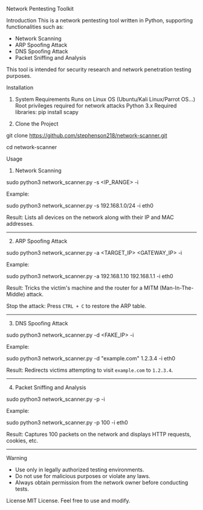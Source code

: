 Network Pentesting Toolkit

Introduction
This is a network pentesting tool written in Python, supporting functionalities such as:
- Network Scanning
- ARP Spoofing Attack
- DNS Spoofing Attack
- Packet Sniffing and Analysis

This tool is intended for security research and network penetration testing purposes.

Installation

1. System Requirements
Runs on Linux OS (Ubuntu/Kali Linux/Parrot OS...)
Root privileges required for network attacks
Python 3.x
Required libraries:
  pip install scapy

2. Clone the Project

git clone https://github.com/stephenson218/network-scanner.git

cd network-scanner

Usage

1. Network Scanning

sudo python3 network_scanner.py -s <IP_RANGE> -i <INTERFACE>

Example:

sudo python3 network_scanner.py -s 192.168.1.0/24 -i eth0

Result: Lists all devices on the network along with their IP and MAC addresses.

---

2. ARP Spoofing Attack

sudo python3 network_scanner.py -a <TARGET_IP> <GATEWAY_IP> -i <INTERFACE>

Example:

sudo python3 network_scanner.py -a 192.168.1.10 192.168.1.1 -i eth0

Result: Tricks the victim's machine and the router for a MITM (Man-In-The-Middle) attack.

Stop the attack: Press `CTRL + C` to restore the ARP table.

---

3. DNS Spoofing Attack

sudo python3 network_scanner.py -d <DOMAIN> <FAKE_IP> -i <INTERFACE>

Example:

sudo python3 network_scanner.py -d "example.com" 1.2.3.4 -i eth0

Result: Redirects victims attempting to visit `example.com` to `1.2.3.4`.

---

4. Packet Sniffing and Analysis

sudo python3 network_scanner.py -p <COUNT> -i <INTERFACE>

Example:

sudo python3 network_scanner.py -p 100 -i eth0

Result: Captures 100 packets on the network and displays HTTP requests, cookies, etc.

---

Warning
- Use only in legally authorized testing environments.
- Do not use for malicious purposes or violate any laws.
- Always obtain permission from the network owner before conducting tests.

License
MIT License. Feel free to use and modify.

